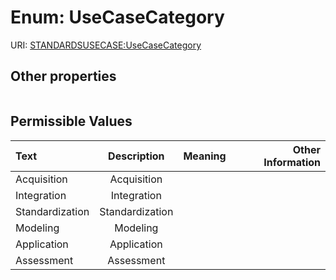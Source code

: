 
# Enum: UseCaseCategory




URI: [STANDARDSUSECASE:UseCaseCategory](https://w3id.org/bridge2ai/standards-usecase-schema/UseCaseCategory)


## Other properties

|  |  |  |
| --- | --- | --- |

## Permissible Values

| Text | Description | Meaning | Other Information |
| :--- | :---: | :---: | ---: |
| Acquisition | Acquisition |  |  |
| Integration | Integration |  |  |
| Standardization | Standardization |  |  |
| Modeling | Modeling |  |  |
| Application | Application |  |  |
| Assessment | Assessment |  |  |

